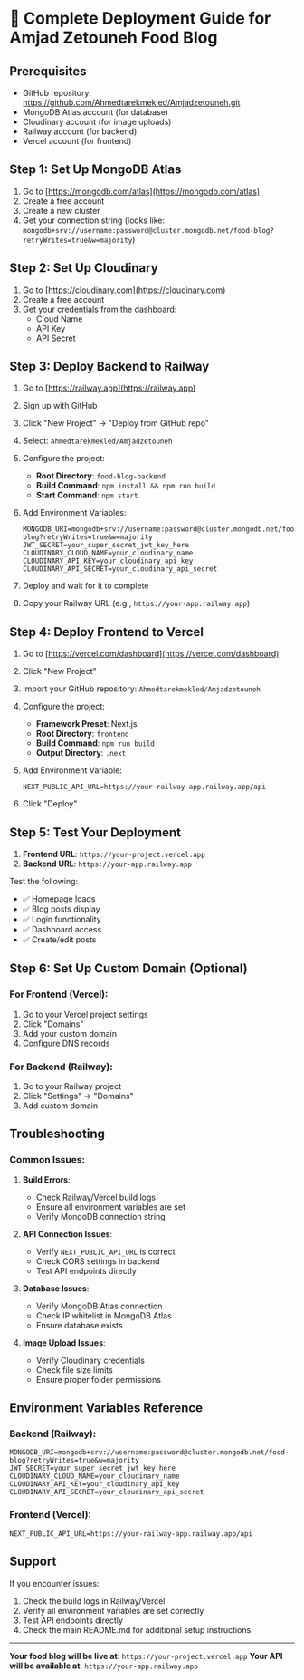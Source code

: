 # 🚀 Complete Deployment Guide for Amjad Zetouneh Food Blog

## Prerequisites
- GitHub repository: https://github.com/Ahmedtarekmekled/Amjadzetouneh.git
- MongoDB Atlas account (for database)
- Cloudinary account (for image uploads)
- Railway account (for backend)
- Vercel account (for frontend)

## Step 1: Set Up MongoDB Atlas

1. Go to [https://mongodb.com/atlas](https://mongodb.com/atlas)
2. Create a free account
3. Create a new cluster
4. Get your connection string (looks like: `mongodb+srv://username:password@cluster.mongodb.net/food-blog?retryWrites=true&w=majority`)

## Step 2: Set Up Cloudinary

1. Go to [https://cloudinary.com](https://cloudinary.com)
2. Create a free account
3. Get your credentials from the dashboard:
   - Cloud Name
   - API Key
   - API Secret

## Step 3: Deploy Backend to Railway

1. Go to [https://railway.app](https://railway.app)
2. Sign up with GitHub
3. Click "New Project" → "Deploy from GitHub repo"
4. Select: `Ahmedtarekmekled/Amjadzetouneh`
5. Configure the project:
   - **Root Directory**: `food-blog-backend`
   - **Build Command**: `npm install && npm run build`
   - **Start Command**: `npm start`

6. Add Environment Variables:
   ```
   MONGODB_URI=mongodb+srv://username:password@cluster.mongodb.net/food-blog?retryWrites=true&w=majority
   JWT_SECRET=your_super_secret_jwt_key_here
   CLOUDINARY_CLOUD_NAME=your_cloudinary_name
   CLOUDINARY_API_KEY=your_cloudinary_api_key
   CLOUDINARY_API_SECRET=your_cloudinary_api_secret
   ```

7. Deploy and wait for it to complete
8. Copy your Railway URL (e.g., `https://your-app.railway.app`)

## Step 4: Deploy Frontend to Vercel

1. Go to [https://vercel.com/dashboard](https://vercel.com/dashboard)
2. Click "New Project"
3. Import your GitHub repository: `Ahmedtarekmekled/Amjadzetouneh`
4. Configure the project:
   - **Framework Preset**: Next.js
   - **Root Directory**: `frontend`
   - **Build Command**: `npm run build`
   - **Output Directory**: `.next`

5. Add Environment Variable:
   ```
   NEXT_PUBLIC_API_URL=https://your-railway-app.railway.app/api
   ```

6. Click "Deploy"

## Step 5: Test Your Deployment

1. **Frontend URL**: `https://your-project.vercel.app`
2. **Backend URL**: `https://your-app.railway.app`

Test the following:
- ✅ Homepage loads
- ✅ Blog posts display
- ✅ Login functionality
- ✅ Dashboard access
- ✅ Create/edit posts

## Step 6: Set Up Custom Domain (Optional)

### For Frontend (Vercel):
1. Go to your Vercel project settings
2. Click "Domains"
3. Add your custom domain
4. Configure DNS records

### For Backend (Railway):
1. Go to your Railway project
2. Click "Settings" → "Domains"
3. Add custom domain

## Troubleshooting

### Common Issues:

1. **Build Errors**:
   - Check Railway/Vercel build logs
   - Ensure all environment variables are set
   - Verify MongoDB connection string

2. **API Connection Issues**:
   - Verify `NEXT_PUBLIC_API_URL` is correct
   - Check CORS settings in backend
   - Test API endpoints directly

3. **Database Issues**:
   - Verify MongoDB Atlas connection
   - Check IP whitelist in MongoDB Atlas
   - Ensure database exists

4. **Image Upload Issues**:
   - Verify Cloudinary credentials
   - Check file size limits
   - Ensure proper folder permissions

## Environment Variables Reference

### Backend (Railway):
```
MONGODB_URI=mongodb+srv://username:password@cluster.mongodb.net/food-blog?retryWrites=true&w=majority
JWT_SECRET=your_super_secret_jwt_key_here
CLOUDINARY_CLOUD_NAME=your_cloudinary_name
CLOUDINARY_API_KEY=your_cloudinary_api_key
CLOUDINARY_API_SECRET=your_cloudinary_api_secret
```

### Frontend (Vercel):
```
NEXT_PUBLIC_API_URL=https://your-railway-app.railway.app/api
```

## Support

If you encounter issues:
1. Check the build logs in Railway/Vercel
2. Verify all environment variables are set correctly
3. Test API endpoints directly
4. Check the main README.md for additional setup instructions

---

**Your food blog will be live at**: `https://your-project.vercel.app`
**Your API will be available at**: `https://your-app.railway.app` 